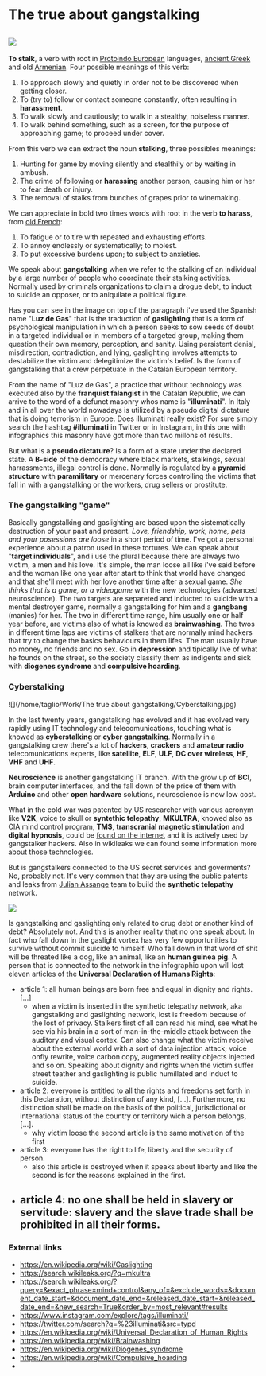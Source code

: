 # The true about gangstalking

## ![](/home/taglio/Pictures/luzdegas.jpg)

**To stalk**, a verb with root in [Protoindo European](https://en.wikipedia.org/wiki/Indo-European_languages) languages, [ancient Greek](<https://en.wikipedia.org/wiki/Ancient_Greek>) and old [Armenian](<https://en.wikipedia.org/wiki/Classical_Armenian>). Four possible meanings of this verb:

1. To approach slowly and quietly in order not to be discovered when getting closer.
2. To (try to) follow or contact someone constantly, often resulting in **harassment**. 
3. To walk slowly and cautiously; to walk in a stealthy, noiseless manner. 
4. To walk behind something, such as a screen, for the purpose of approaching game; to proceed under cover.

From this verb we can extract the noun **stalking**, three possibles meanings:

1. Hunting for game by moving silently and stealthily or by waiting in ambush.
2. The crime of following or **harassing** another person, causing him or her to fear death or injury.	
3. The removal of stalks from bunches of grapes prior to winemaking.

We can appreciate in bold two times words with root in the verb **to harass**, from [old French](<https://en.wikipedia.org/wiki/Old_French>):

1. To fatigue or to tire with repeated and exhausting efforts. 
2. To annoy endlessly or systematically; to molest. 
3. To put excessive burdens upon; to subject to anxieties. 

We speak about **gangstalking** when we refer to the stalking of an individual by a large number of people who coordinate their stalking activities. Normally used by criminals organizations to claim a drogue debt, to induct to suicide an opposer, or to aniquilate a political figure. 

Has you can see in the image on top of the paragraph i've used the Spanish name "**Luz de Gas**" that is the traduction of **gaslighting** that is a form of psychological manipulation in which a person seeks to sow seeds of doubt in a targeted individual or in members of a targeted group, making them question their own memory, perception, and sanity. Using persistent denial, misdirection, contradiction, and lying, gaslighting involves attempts to destabilize the victim and delegitimize the victim's belief. Is the form of gangstalking that a crew perpetuate in the Catalan European territory. 

From the name of "Luz de Gas", a practice that without technology was executed also by the **franquist falangist** in the Catalan Republic, we can arrive to the word of a defunct masonry whos name is "**illuminati**". In Italy and in all over the world nowadays is utilized by a pseudo digital dictature that is doing terrorism in Europe. Does illuminati really exist? For sure simply search the hashtag **#illuminati** in Twitter or in Instagram, in this one with infographics this masonry have got more than two millons of results.

But what is a **pseudo dictature**? Is a form of a state under the declared state. A **B-side** of the democracy where black markets, stalkings, sexual harrassments, illegal control is done. Normally is regulated by a **pyramid structure** with **paramilitary** or mercenary forces controlling the victims that fall in with a gangstalking or the workers, drug sellers or prostitute. 



### The gangstalking "game"

Basically gangstalking and gaslighting are based upon the sistematically destruction of your past and present. *Love, friendship, work, home, pets and your posessions are loose* in a short period of time. I've got a personal experience about a patron used in these tortures. We can speak about "**target individuals**", and i use the plural because there are always two victim, a men and his love. It's simple, the man loose all like i've said before and the woman like one year after start to think that world have changed and that she'll meet with her love another time after a sexual game. *She thinks that is a game, or a videogame* with the new technologies (advanced neuroscience). The two targets are separeted and inducted to suicide with a mental destroyer game, normally a gangstalking for him and a **gangbang** (manies) for her. The two in different time range, him usually one or half year before, are victims also of what is knowed as **brainwashing**. The twos in different time laps are victims of stalkers that are normally mind hackers that try to change the basics behaviours in them lifes. The man usually have no money, no friends and no sex. Go in **depression** and tipically live of what he founds on the street, so the society classify them as indigents and sick with **diogenes syndrome** and **compulsive hoarding**. 





### Cyberstalking



![](/home/taglio/Work/The true about gangstalking/Cyberstalking.jpg)



In the last twenty years, gangstalking has evolved and it has evolved very rapidly using IT technology and telecomunications, touching what is knowed as **cyberstalking** or **cyber gangstalking**. Normally in a gangstalking crew there's a lot of **hackers**, **crackers** and **amateur radio** telecomunications experts, like **satellite**, **ELF**, **ULF**, **DC over wireless**, **HF**, **VHF** and **UHF**. 

**Neuroscience** is another gangstalking IT branch. With the grow up of **BCI**, brain computer interfaces, and the fall down of the price of them with **Arduino** and other **open hardware** solutions, neuroscience is now low cost. 

What in the cold war was patented by US researcher with various acronym like **V2K**, voice to skull or **syntethic telepathy**, **MKULTRA**, knowed also as CIA mind control program, **TMS**, **transcranial magnetic stimulation** and **digital hypnosis**, could be [found on the internet](https://drive.google.com/drive/folders/1dYyHmF7aN5sX1TrxHWfHHZgEY1fNxKxf?usp=sharing) and it is actively used by gangstalker hackers. Also in wikileaks we can found some information more about those technologies. 

But is gangstalkers connected to the US secret services and goverments? No, probably not. It's very common that they are using the public patents and leaks from [Julian Assange](https://en.wikipedia.org/wiki/Julian_Assange) team to build the **synthetic telepathy** network.



![](/home/taglio/Pictures/D-3AgjKX4AE3QX2.jpg)





Is gangstalking and gaslighting only related to drug debt or another kind of debt? Absolutely not. And this is another reality that no one speak about. In fact who fall down in the gaslight vortex has very few opportunities to survive without commit suicide to himself. Who fall down in that word of shit will be threated like a dog, like an animal, like an **human guinea pig**. A person that is connected to the network in the infographic upon will lost eleven articles of the **Universal Declaration of Humans Rights**:

- article 1: all human beings are born free and equal in dignity and rights. [...]
    - when a victim is inserted in the synthetic telepathy network, aka gangstalking and gaslighting network, lost is freedom because of the lost of privacy. Stalkers first of all can read his mind, see what he see via his brain in a sort of man-in-the-middle attack between the auditory and visual cortex. Can also change what the victim receive about the external world with a sort of data injection attack; voice onfly rewrite, voice carbon copy, augmented reality objects injected and so on. Speaking about dignity and rights when the victim suffer street teather and gaslighting is public humillated and induct to suicide.
- article 2: everyone is entitled to all the rights and freedoms set forth in this Declaration, without distinction of any kind, [...]. Furthermore, no distinction shall be made on the basis of the political, jurisdictional or international status of the country or territory wich a person belongs, [...].
    - why victim loose the second article is the same motivation of the first
- article 3: everyone has the right to life, liberty and the security of person.
    - also this article is destroyed when it speaks about liberty and like the second is for the reasons explained in the first.
- article 4: no one shall be held in slavery or servitude: slavery and the slave trade shall be prohibited in all their forms.
    - 





### External links

- <https://en.wikipedia.org/wiki/Gaslighting>
- <https://search.wikileaks.org/?q=mkultra>
- <https://search.wikileaks.org/?query=&exact_phrase=mind+control&any_of=&exclude_words=&document_date_start=&document_date_end=&released_date_start=&released_date_end=&new_search=True&order_by=most_relevant#results>
- <https://www.instagram.com/explore/tags/illuminati/>
- <https://twitter.com/search?q=%23illuminati&src=typd>
- <https://en.wikipedia.org/wiki/Universal_Declaration_of_Human_Rights>
- <https://en.wikipedia.org/wiki/Brainwashing>
- <https://en.wikipedia.org/wiki/Diogenes_syndrome>
- <https://en.wikipedia.org/wiki/Compulsive_hoarding>
- 